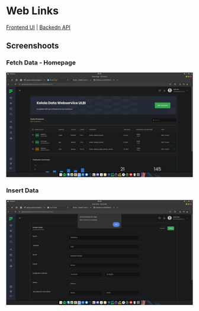 # Web Links

[Frontend UI](https://jorei.buxxed.me/weeklyservice/template) | [Backedn API](https://weekws.buxxed.me/api/presensi)

## Screenshoots

### Fetch Data - Homepage
![ss](images/FetchData.png)

### Insert Data
![ss](images/Insert.png)